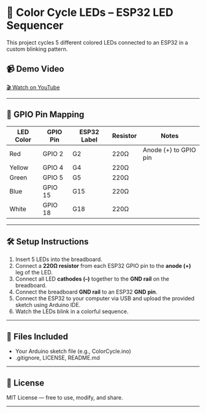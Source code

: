 # 🌈 Color Cycle LEDs – ESP32 LED Sequencer

This project cycles 5 different colored LEDs connected to an ESP32 in a custom blinking pattern.

## 📹 Demo Video

[🎬 Watch on YouTube](https://youtu.be/d5PiSChZWos)

---

## 🔌 GPIO Pin Mapping

| LED Color | GPIO Pin | ESP32 Label | Resistor | Notes                    |
|-----------|----------|-------------|----------|--------------------------|
| Red       | GPIO 2   | G2          | 220Ω     | Anode (+) to GPIO pin    |
| Yellow    | GPIO 4   | G4          | 220Ω     |                          |
| Green     | GPIO 5   | G5          | 220Ω     |                          |
| Blue      | GPIO 15  | G15         | 220Ω     |                          |
| White     | GPIO 18  | G18         | 220Ω     |                          |

---

## 🛠️ Setup Instructions

1. Insert 5 LEDs into the breadboard.  
2. Connect a **220Ω resistor** from each ESP32 GPIO pin to the **anode (+)** leg of the LED.  
3. Connect all LED **cathodes (–)** together to the **GND rail** on the breadboard.  
4. Connect the breadboard **GND rail** to an ESP32 **GND pin**.  
5. Connect the ESP32 to your computer via USB and upload the provided sketch using Arduino IDE.  
6. Watch the LEDs blink in a colorful sequence.

---

## 📁 Files Included

- Your Arduino sketch file (e.g., ColorCycle.ino)  
- .gitignore, LICENSE, README.md

---

## 📃 License

MIT License — free to use, modify, and share.

---

